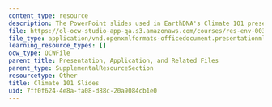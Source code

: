 ```yaml
---
content_type: resource
description: The PowerPoint slides used in EarthDNA's Climate 101 presentation
file: https://ol-ocw-studio-app-qa.s3.amazonaws.com/courses/res-env-003-earthdnas-climate-101-fall-2019/7ff0f6244e8afa08d88c20a9084cb1e0_Climate_101.pptx
file_type: application/vnd.openxmlformats-officedocument.presentationml.presentation
learning_resource_types: []
ocw_type: OCWFile
parent_title: Presentation, Application, and Related Files
parent_type: SupplementalResourceSection
resourcetype: Other
title: Climate 101 Slides
uid: 7ff0f624-4e8a-fa08-d88c-20a9084cb1e0
---
```

